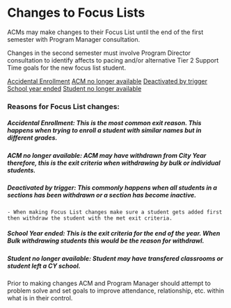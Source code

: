 # Changes to Focus Lists

ACMs may make changes to their Focus List until the end of the first semester with Program Manager consultation. 

Changes in the second semester must involve Program Director consultation to identify affects to pacing and/or alternative Tier 2 Support Time goals for the new focus list student.  

[Accidental Enrollment](#####Accidental-Enrollment)
[ACM no longer available](#####ACM-no-longer-available)
[Deactivated by trigger](#####Deactivated-by-trigger)
[School year ended](#####School-Year-ended)
[Student no longer available](#####Student-no-longer-available)

### Reasons for Focus List changes: 

##### Accidental Enrollment: This is the most common exit reason. This happens when trying to enroll a student with similar names but in different grades. 

##### ACM no longer available: ACM may have withdrawn from City Year therefore, this is the exit criteria when withdrawing by bulk or individual students.

##### Deactivated by trigger: This commonly happens when all students in a sections has been withdrawn or a section has become inactive. 
    - When making Focus List changes make sure a student gets added first then withdraw the student with the met exit criteria. 

##### School Year ended: This is the exit criteria for the end of the year. When Bulk withdrawing students this would be the reason for withdrawl.

##### Student no longer available: Student may have transfered classrooms or student left a CY school.

Prior to making changes ACM and Program Manager should attempt to problem solve and set goals to improve attendance, relationship, etc. within what is in their control. 